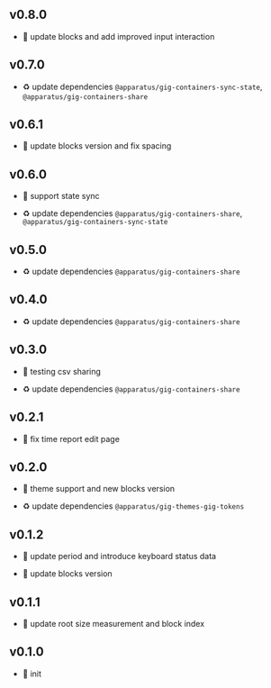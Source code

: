 ## v0.8.0

* 🌱 update blocks and add improved input interaction

## v0.7.0

* ♻️ update dependencies `@apparatus/gig-containers-sync-state`, `@apparatus/gig-containers-share`

## v0.6.1

* 🐞 update blocks version and fix spacing

## v0.6.0

* 🌱 support state sync

* ♻️ update dependencies `@apparatus/gig-containers-share`, `@apparatus/gig-containers-sync-state`

## v0.5.0

* ♻️ update dependencies `@apparatus/gig-containers-share`

## v0.4.0

* ♻️ update dependencies `@apparatus/gig-containers-share`

## v0.3.0

* 🌱 testing csv sharing

* ♻️ update dependencies `@apparatus/gig-containers-share`

## v0.2.1

* 🐞 fix time report edit page

## v0.2.0

* 🌱 theme support and new blocks version

* ♻️ update dependencies `@apparatus/gig-themes-gig-tokens`

## v0.1.2

* 🐞 update period and introduce keyboard status data

* 🐞 update blocks version

## v0.1.1

* 🐞 update root size measurement and block index

## v0.1.0

* 🐣 init
